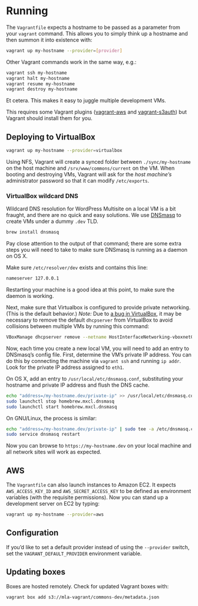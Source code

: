 # Running

The `Vagrantfile` expects a hostname to be passed as a parameter from your
`vagrant` command. This allows you to simply think up a hostname and then
summon it into existence with:

```sh
vagrant up my-hostname --provider=[provider]
```

Other Vagrant commands work in the same way, e.g.:

```sh
vagrant ssh my-hostname
vagrant halt my-hostname
vagrant resume my-hostname
vagrant destroy my-hostname
```

Et cetera. This makes it easy to juggle multiple development VMs.

This requires some Vagrant plugins ([vagrant-aws][vagrant-aws] and 
[vagrant-s3auth][vagrant-s3auth]) but Vagrant should install them for you.


## Deploying to VirtualBox

```sh
vagrant up my-hostname --provider=virtualbox
```

Using NFS, Vagrant will create a synced folder between `./sync/my-hostname`
on the host machine and `/srv/www/commons/current` on the VM. When booting and
destroying VMs, Vagrant will ask for the *host machine’s* administrator
password so that it can modify `/etc/exports`.

### VirtualBox wildcard DNS

Wildcard DNS resolution for WordPress Multisite on a local VM is a bit fraught,
and there are no quick and easy solutions. We use [DNSmasq][dnsmasq] to create
VMs under a dummy `.dev` TLD.

```sh
brew install dnsmasq
```

Pay close attention to the output of that command; there are some extra steps
you will need to take to make sure DNSmasq is running as a daemon on OS X.


Make sure `/etc/resolver/dev` exists and contains this line:

```sh
nameserver 127.0.0.1
```

Restarting your machine is a good idea at this point, to make sure the daemon
is working.

Next, make sure that Virtualbox is configured to provide private networking.
(This is the default behavior.) *Note:* Due to [a bug in VirtualBox][vbox-bug],
it may be necessary to remove the default `dhcpserver` from VirtualBox to
avoid collisions between multiple VMs by running this command:

```sh
VBoxManage dhcpserver remove --netname HostInterfaceNetworking-vboxnet0
```

Now, each time you create a new local VM, you will need to add an entry to
DNSmasq’s config file. First, determine the VM’s private IP address. You can do 
this by connecting the machine via `vagrant ssh` and running `ip addr`. Look 
for the private IP address assigned to `eth1`.

On OS X, add an entry to `/usr/local/etc/dnsmasq.conf`, substituting your
hostname and private IP address and flush the DNS cache.

```sh
echo "address=/my-hostname.dev/private-ip" >> /usr/local/etc/dnsmasq.conf
sudo launchctl stop homebrew.mxcl.dnsmasq
sudo launchctl start homebrew.mxcl.dnsmasq
```

On GNU/Linux, the process is similar:

```sh
echo "address=/my-hostname.dev/private-ip" | sudo tee -a /etc/dnsmasq.conf
sudo service dnsmasq restart
```

Now you can browse to `https://my-hostname.dev` on your local machine and all 
network sites will work as expected.


## AWS

The `Vagrantfile` can also launch instances to Amazon EC2. It expects 
`AWS_ACCESS_KEY_ID` and `AWS_SECRET_ACCESS_KEY` to be defined as environment 
variables (with the requisite permissions). Now you can stand up a development 
server on EC2 by typing:

```sh
vagrant up my-hostname --provider=aws
```


## Configuration

If you’d like to set a default provider instead of using the `--provider` 
switch, set the `VAGRANT_DEFAULT_PROVIDER` environment variable.


## Updating boxes

Boxes are hosted remotely. Check for updated Vagrant boxes with:

```sh
vagrant box add s3://mla-vagrant/commons-dev/metadata.json
```


[vagrant-aws]: https://github.com/mitchellh/vagrant-aws
[vagrant-s3auth]: https://github.com/WhoopInc/vagrant-s3auth
[brew]: http://brew.sh
[dnsmasq]: http://www.thekelleys.org.uk/dnsmasq/doc.html
[vbox-bug]: https://github.com/mitchellh/vagrant/issues/3083
